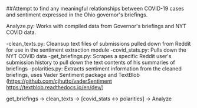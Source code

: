 ##Attempt to find any meaningful relationships between COVID-19 cases and sentiment expressed in the Ohio governor's briefings.

Analyze.py: Works with compiled data from Governor's briefings and NYT COVID data.

-clean_texts.py: Cleansup text files of submissions pulled down from Reddit for use in the sentiment extraction module
-covid_stats.py: Pulls down the NYT COVID data
-get_briefings.py: Scrapes a specific Reddit user's submission history to pull down the text contents of his summaries of briefings
-polarities.py: Extracts sentiment information from the cleaned briefings, uses Vader Sentiment package and TextBlob
(https://github.com/cjhutto/vaderSentiment https://textblob.readthedocs.io/en/dev/)

get_briefings -> clean_texts -> [covid_stats <-> polarities] -> Analyze
